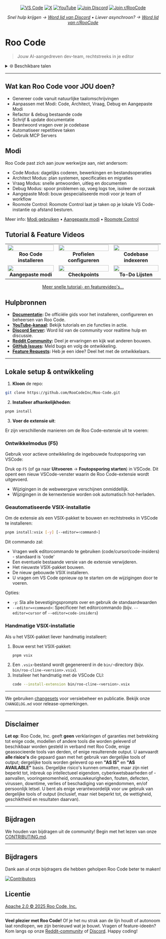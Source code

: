 <p align="center">
  <a href="https://marketplace.visualstudio.com/items?itemName=RooVeterinaryInc.roo-cline"><img src="https://img.shields.io/visual-studio-marketplace/v/RooVeterinaryInc.roo-cline.svg?label=VS%20Code&color=%23007ACC&style=flat&logo=visualstudiocode&logoColor=white" alt="VS Code"></a>
  <a href="https://x.com/roo_code"><img src="https://img.shields.io/badge/roo_code-000000?style=flat&logo=x&logoColor=white" alt="X"></a>
  <a href="https://youtube.com/@roocodeyt?feature=shared"><img src="https://img.shields.io/badge/YouTube-FF0000?style=flat&logo=youtube&logoColor=white" alt="YouTube"></a>
  <a href="https://discord.gg/roocode"><img src="https://img.shields.io/badge/Join%20Discord-5865F2?style=flat&logo=discord&logoColor=white" alt="Join Discord"></a>
  <a href="https://www.reddit.com/r/RooCode/"><img src="https://img.shields.io/badge/Join%20r%2FRooCode-FF4500?style=flat&logo=reddit&logoColor=white" alt="Join r/RooCode"></a>
</p>
<p align="center">
  <em>Snel hulp krijgen → <a href="https://discord.gg/roocode">Word lid van Discord</a> • Liever asynchroon? → <a href="https://www.reddit.com/r/RooCode/">Word lid van r/RooCode</a></em>
</p>

# Roo Code

> Jouw AI-aangedreven dev-team, rechtstreeks in je editor

<details>
  <summary>🌐 Beschikbare talen</summary>

- [English](../../README.md)
- [Català](../ca/README.md)
- [Deutsch](../de/README.md)
- [Español](../es/README.md)
- [Français](../fr/README.md)
- [हिंदी](../hi/README.md)
- [Bahasa Indonesia](../id/README.md)
- [Italiano](../it/README.md)
- [日本語](../ja/README.md)
- [한국어](../ko/README.md)
- [Nederlands](../nl/README.md)
- [Polski](../pl/README.md)
- [Português (BR)](../pt-BR/README.md)
- [Русский](../ru/README.md)
- [Türkçe](../tr/README.md)
- [Tiếng Việt](../vi/README.md)
- [简体中文](../zh-CN/README.md)
- [繁體中文](../zh-TW/README.md)
- ...
      </details>

---

## Wat kan Roo Code voor JOU doen?

- Genereer code vanuit natuurlijke taalomschrijvingen
- Aanpassen met Modi: Code, Architect, Vraag, Debug en Aangepaste Modi
- Refactor & debug bestaande code
- Schrijf & update documentatie
- Beantwoord vragen over je codebase
- Automatiseer repetitieve taken
- Gebruik MCP Servers

## Modi

Roo Code past zich aan jouw werkwijze aan, niet andersom:

- Code Modus: dagelijks coderen, bewerkingen en bestandsoperaties
- Architect Modus: plan systemen, specificaties en migraties
- Vraag Modus: snelle antwoorden, uitleg en documenten
- Debug Modus: spoor problemen op, voeg logs toe, isoleer de oorzaak
- Aangepaste Modi: bouw gespecialiseerde modi voor je team of workflow
- Roomote Control: Roomote Control laat je taken op je lokale VS Code-instantie op afstand besturen.

Meer info: [Modi gebruiken](https://docs.roocode.com/basic-usage/using-modes) • [Aangepaste modi](https://docs.roocode.com/advanced-usage/custom-modes) • [Roomote Control](https://docs.roocode.com/roo-code-cloud/roomote-control)

## Tutorial & Feature Videos

<div align="center">

|                                                                                                                                                                            |                                                                                                                                                                              |                                                                                                                                                                          |
| :------------------------------------------------------------------------------------------------------------------------------------------------------------------------: | :--------------------------------------------------------------------------------------------------------------------------------------------------------------------------: | :----------------------------------------------------------------------------------------------------------------------------------------------------------------------: |
| <a href="https://www.youtube.com/watch?v=Mcq3r1EPZ-4"><img src="https://img.youtube.com/vi/Mcq3r1EPZ-4/maxresdefault.jpg" width="100%"></a><br><b>Roo Code installeren</b> | <a href="https://www.youtube.com/watch?v=eEJErgZBqLE"><img src="https://img.youtube.com/vi/eEJErgZBqLE/maxresdefault.jpg" width="100%"></a><br><b>Profielen configureren</b> | <a href="https://www.youtube.com/watch?v=r1bpod1VWhg"><img src="https://img.youtube.com/vi/r1bpod1VWhg/maxresdefault.jpg" width="100%"></a><br><b>Codebase indexeren</b> |
|   <a href="https://www.youtube.com/watch?v=qgqceCuhlRA"><img src="https://img.youtube.com/vi/qgqceCuhlRA/maxresdefault.jpg" width="100%"></a><br><b>Aangepaste modi</b>    |      <a href="https://www.youtube.com/watch?v=Ho30nyY332E"><img src="https://img.youtube.com/vi/Ho30nyY332E/maxresdefault.jpg" width="100%"></a><br><b>Checkpoints</b>       |   <a href="https://www.youtube.com/watch?v=6h5vB9PpoPk"><img src="https://img.youtube.com/vi/6h5vB9PpoPk/maxresdefault.jpg" width="100%"></a><br><b>To-Do Lijsten</b>    |

</div>
<p align="center">
<a href="https://docs.roocode.com/tutorial-videos">Meer snelle tutorial- en featurevideo's...</a>
</p>

## Hulpbronnen

- **[Documentatie](https://docs.roocode.com):** De officiële gids voor het installeren, configureren en beheersen van Roo Code.
- **[YouTube-kanaal](https://youtube.com/@roocodeyt?feature=shared):** Bekijk tutorials en zie functies in actie.
- **[Discord Server](https://discord.gg/roocode):** Word lid van de community voor realtime hulp en discussie.
- **[Reddit Community](https://www.reddit.com/r/RooCode):** Deel je ervaringen en kijk wat anderen bouwen.
- **[GitHub Issues](https://github.com/RooCodeInc/Roo-Code/issues):** Meld bugs en volg de ontwikkeling.
- **[Feature Requests](https://github.com/RooCodeInc/Roo-Code/discussions/categories/feature-requests?discussions_q=is%3Aopen+category%3A%22Feature+Requests%22+sort%3Atop):** Heb je een idee? Deel het met de ontwikkelaars.

---

## Lokale setup & ontwikkeling

1. **Kloon** de repo:

```sh
git clone https://github.com/RooCodeInc/Roo-Code.git
```

2. **Installeer afhankelijkheden**:

```sh
pnpm install
```

3. **Voer de extensie uit**:

Er zijn verschillende manieren om de Roo Code-extensie uit te voeren:

### Ontwikkelmodus (F5)

Gebruik voor actieve ontwikkeling de ingebouwde foutopsporing van VSCode:

Druk op `F5` (of ga naar **Uitvoeren** → **Foutopsporing starten**) in VSCode. Dit opent een nieuw VSCode-venster waarin de Roo Code-extensie wordt uitgevoerd.

- Wijzigingen in de webweergave verschijnen onmiddellijk.
- Wijzigingen in de kernextensie worden ook automatisch hot-herladen.

### Geautomatiseerde VSIX-installatie

Om de extensie als een VSIX-pakket te bouwen en rechtstreeks in VSCode te installeren:

```sh
pnpm install:vsix [-y] [--editor=<command>]
```

Dit commando zal:

- Vragen welk editorcommando te gebruiken (code/cursor/code-insiders) - standaard is 'code'
- Een eventuele bestaande versie van de extensie verwijderen.
- Het nieuwste VSIX-pakket bouwen.
- De nieuw gebouwde VSIX installeren.
- U vragen om VS Code opnieuw op te starten om de wijzigingen door te voeren.

Opties:

- `-y`: Sla alle bevestigingsprompts over en gebruik de standaardwaarden
- `--editor=<command>`: Specificeer het editorcommando (bijv. `--editor=cursor` of `--editor=code-insiders`)

### Handmatige VSIX-installatie

Als u het VSIX-pakket liever handmatig installeert:

1.  Bouw eerst het VSIX-pakket:
    ```sh
    pnpm vsix
    ```
2.  Een `.vsix`-bestand wordt gegenereerd in de `bin/`-directory (bijv. `bin/roo-cline-<version>.vsix`).
3.  Installeer het handmatig met de VSCode CLI:
    ```sh
    code --install-extension bin/roo-cline-<version>.vsix
    ```

---

We gebruiken [changesets](https://github.com/changesets/changesets) voor versiebeheer en publicatie. Bekijk onze `CHANGELOG.md` voor release-opmerkingen.

---

## Disclaimer

**Let op**: Roo Code, Inc. geeft **geen** verklaringen of garanties met betrekking tot enige code, modellen of andere tools die worden geleverd of beschikbaar worden gesteld in verband met Roo Code, enige geassocieerde tools van derden, of enige resulterende output. U aanvaardt **alle risico's** die gepaard gaan met het gebruik van dergelijke tools of output; dergelijke tools worden geleverd op een **"AS IS"** en **"AS AVAILABLE"** basis. Dergelijke risico's kunnen omvatten, maar zijn niet beperkt tot, inbreuk op intellectueel eigendom, cyberkwetsbaarheden of -aanvallen, vooringenomenheid, onnauwkeurigheden, fouten, defecten, virussen, downtime, verlies of beschadiging van eigendommen, en/of persoonlijk letsel. U bent als enige verantwoordelijk voor uw gebruik van dergelijke tools of output (inclusief, maar niet beperkt tot, de wettigheid, geschiktheid en resultaten daarvan).

---

## Bijdragen

We houden van bijdragen uit de community! Begin met het lezen van onze [CONTRIBUTING.md](CONTRIBUTING.md).

---

## Bijdragers

Dank aan al onze bijdragers die hebben geholpen Roo Code beter te maken!

<!-- START CONTRIBUTORS SECTION - AUTO-GENERATED, DO NOT EDIT MANUALLY -->

[![Contributors](https://contrib.rocks/image?repo=RooCodeInc/roo-code&max=120&columns=12&cacheBust=0000000000)](https://github.com/RooCodeInc/roo-code/graphs/contributors)

<!-- END CONTRIBUTORS SECTION -->

## Licentie

[Apache 2.0 © 2025 Roo Code, Inc.](../../LICENSE)

---

**Veel plezier met Roo Code!** Of je het nu strak aan de lijn houdt of autonoom laat rondlopen, we zijn benieuwd wat je bouwt. Vragen of feature-ideeën? Kom langs op onze [Reddit-community](https://www.reddit.com/r/RooCode/) of [Discord](https://discord.gg/roocode). Happy coding!
